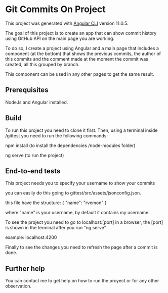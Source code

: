# Git Commits On Project

This project was generated with [Angular CLI](https://github.com/angular/angular-cli) version 11.0.5.

The goal of this project is to create an app that can show commit history using GitHub API on the main page you are working.

To do so, I create a project using Angular and a main page that includes a component (at the bottom) that shows the previous commits, the author of this commits and the comment made at the moment the commit was created, all this grouped by branch.

This component can be used in any other pages to get the same result.

## Prerequisites
NodeJs and Angular installed.

## Build

To run this project you need to clone it first.
Then, using a terminal inside /gittest you need to run the following commands:

  npm install (to install the dependencies /node-modules folder)
  
  ng serve (to run the project)
  

## End-to-end tests
This project needs you to specify your username to show your commits

you can easily do this going to gittest/src/assets/jsonconfig.json.

this file have the structure:
{
    "name": "rvemon"
}

where "name" is your username, by default it contains my username.

To see the project you need to go to localhost:[port] in a browser, the [port] is shown in the terminal after you run "ng serve"

example: localhost:4200

Finally to see the changes you need to refresh the page after a commit is done.

## Further help

You can contact me to get help on how to run the proyect or for any other observation. 
